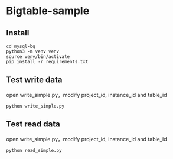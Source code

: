 # Bigtable-sample

## Install
```
cd mysql-bq
python3 -m venv venv
source venv/bin/activate
pip install -r requirements.txt
```

## Test write data
open write_simple.py，modify project_id, instance_id and table_id
```
python write_simple.py
```

## Test read data
open write_simple.py，modify project_id, instance_id and table_id
```
python read_simple.py
```
